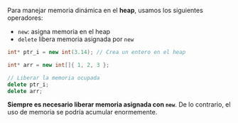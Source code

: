 Para manejar memoria dinámica en el **heap**, usamos los siguientes operadores:

- `new`: asigna memoria en el heap
- `delete` libera memoria asignada por `new`

```cpp
int* ptr_i = new int(3.14); // Crea un entero en el heap

int* arr = new int[]{ 1, 2, 3 };

// Liberar la memoria ocupada
delete ptr_i;
delete arr;
```

**Siempre es necesario liberar memoria asignada con `new`**. De lo contrario, el uso de memoria se podría acumular enormemente.
